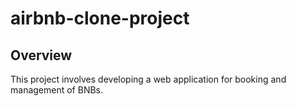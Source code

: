 # airbnb-clone-project

## Overview

This project involves developing a web application for booking and management of BNBs.
